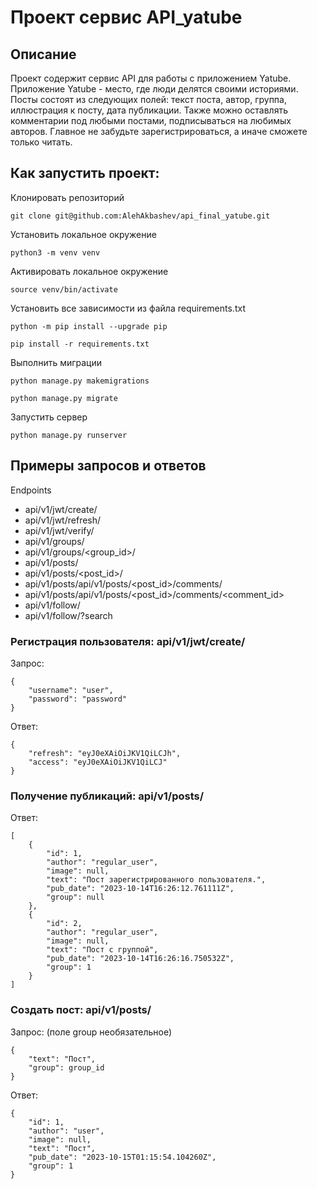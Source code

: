 # Проект сервис API_yatube

## Описание

Проект содержит сервис API для работы с приложением Yatube. Приложение Yatube - место, где люди делятся своими историями. Посты состоят из следующих полей: текст поста, автор, группа, иллюстрация к посту, дата публикации. Также можно оставлять комментарии под любыми постами, подписываться на любимых авторов. Главное не забудьте зарегистрироваться, а иначе сможете только читать.

## Как запустить проект:

Клонировать репозиторий

```
git clone git@github.com:AlehAkbashev/api_final_yatube.git
```

Установить локальное окружение

```
python3 -m venv venv
```

Активировать локальное окружение

```
source venv/bin/activate
```

Установить все зависимости из файла requirements.txt

```
python -m pip install --upgrade pip
```

```
pip install -r requirements.txt
```

Выполнить миграции

```
python manage.py makemigrations
```
```
python manage.py migrate
```

Запустить сервер

```
python manage.py runserver
```

## Примеры запросов и ответов

Endpoints

* api/v1/jwt/create/  
* api/v1/jwt/refresh/
* api/v1/jwt/verify/
* api/v1/groups/
* api/v1/groups/<group_id>/
* api/v1/posts/
* api/v1/posts/<post_id>/
* api/v1/posts/api/v1/posts/<post_id>/comments/
* api/v1/posts/api/v1/posts/<post_id>/comments/<comment_id>
* api/v1/follow/
* api/v1/follow/?search

### Регистрация пользователя: **api/v1/jwt/create/**


Запрос:
```
{
    "username": "user",
    "password": "password"
}
```

Ответ:
```
{
    "refresh": "eyJ0eXAiOiJKV1QiLCJh",
    "access": "eyJ0eXAiOiJKV1QiLCJ"
}
```

### Получение публикаций: **api/v1/posts/**


Ответ:

```
[
    {
        "id": 1,
        "author": "regular_user",
        "image": null,
        "text": "Пост зарегистрированного пользователя.",
        "pub_date": "2023-10-14T16:26:12.761111Z",
        "group": null
    },
    {
        "id": 2,
        "author": "regular_user",
        "image": null,
        "text": "Пост с группой",
        "pub_date": "2023-10-14T16:26:16.750532Z",
        "group": 1
    }
]
```

### Создать пост: **api/v1/posts/**

Запрос: (поле group необязательное)

```
{
    "text": "Пост",
    "group": group_id
}
```
Ответ:
```
{
    "id": 1,
    "author": "user",
    "image": null,
    "text": "Пост",
    "pub_date": "2023-10-15T01:15:54.104260Z",
    "group": 1
}
```
